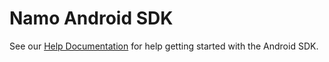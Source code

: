 Namo Android SDK
===========

See our [Help Documentation](http://docs.namomedia.com/android/) for help getting started with the Android SDK.
